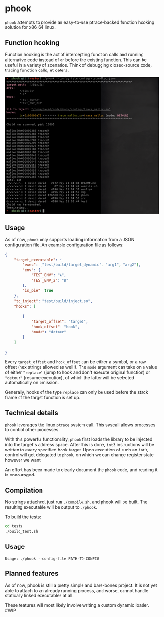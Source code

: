 # phook

`phook` attempts to provide an easy-to-use ptrace-backed function hooking solution for x86_64 linux. 

## Function hooking

Function hooking is the act of intercepting function calls and running alternative code instead of or before the existing function. 
This can be useful in a variety of scenarios. Think of debugging closed-source code, tracing function calls, et cetera. 

![phook being used to trace malloc() calls in /bin/ls](/img/phook_malloc_trace.png)


## Usage

As of now, `phook` only supports loading information from a JSON configuration file. An example configuration file as follows:

```json
{
    "target_executable": {
        "exec": ["test/build/target_dynamic", "arg1", "arg2"],
        "env": {
            "TEST_ENV": "A",
            "TEST_ENV_2": "B"
        },
        "is_pie": true
    },
    "to_inject": "test/build/inject.so",
    "hooks": [
        
        {
            "target_offset": "target",
            "hook_offset": "hook",
            "mode": "detour"
        }
    ]

}
```

Every `target_offset` and `hook_offset` can be either a symbol, or a raw offset (hex strings allowed as well!).
The `mode` argument can take on a value of either `"replace"` (jump to hook and don't execute original function) or `"detour"` (resume execution), of which the latter will be selected automatically on omission. 

Generally, hooks of the type `replace` can only be used before the stack frame of the target function is set up. 


## Technical details

`phook` leverages the linux `ptrace` system call. This syscall allows processes to control other processes.

With this powerful functionality, `phook` first loads the library to be injected into the target's address space.
After this is done, `int3` instructions will be written to every specified hook target. Upon execution of such an `int3`, control will get delegated to `phook`,
on which we can change register state however we want.

An effort has been made to clearly document the `phook` code, and reading it is encouraged.

## Compilation

No strings attached, just run `./compile.sh`, and phook will be built. The resulting executable will be output to `./phook`.

To build the tests:

```bash
cd tests
./build_test.sh
```

## Usage

```
Usage: ./phook --config-file PATH-TO-CONFIG
```


## Planned features
As of now, phook is still a pretty simple and bare-bones project. It is not yet able to attach to an already running process,
and worse, cannot handle statically linked executables at all.

These features will most likely involve writing a custom dynamic loader. #WIP

